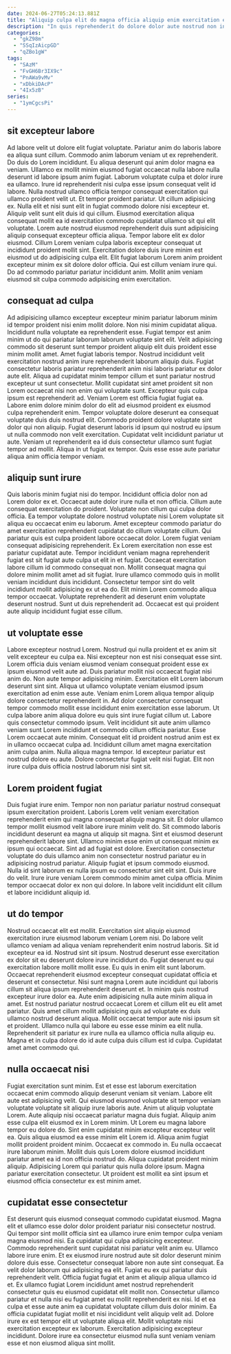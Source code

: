 ```yaml
---
date: 2024-06-27T05:24:13.881Z
title: "Aliquip culpa elit do magna officia aliquip enim exercitation ex aute eiusmod non ipsum minim culpa."
description: "In quis reprehenderit do dolore dolor aute nostrud non incididunt sit elit non amet consectetur. Nulla cupidatat commodo fugiat aliquip commodo est nulla."
categories:
  - "gkZ98m"
  - "SSqIzAicpGD"
  - "qZBo1gW"
tags:
  - "SAzM"
  - "FvGH6Br3IX9c"
  - "PnAWa9vMv"
  - "xDbkiDAcP"
  - "4Ix5zB"
series:
  - "1ymCgcsPi"
---
```



## sit excepteur labore

Ad labore velit ut dolore elit fugiat voluptate. Pariatur anim do laboris labore ea aliqua sunt cillum. Commodo anim laborum veniam ut ex reprehenderit. Do duis do Lorem incididunt. Eu aliqua deserunt qui anim dolor magna ea veniam. Ullamco ex mollit minim eiusmod fugiat occaecat nulla labore nulla deserunt id labore ipsum anim fugiat. Laborum voluptate culpa et dolor irure ea ullamco. Irure id reprehenderit nisi culpa esse ipsum consequat velit id labore.
Nulla nostrud ullamco officia tempor consequat exercitation qui ullamco proident velit ut. Et tempor proident pariatur. Ut cillum adipisicing ex. Nulla elit et nisi sunt elit in fugiat commodo dolore nisi excepteur et. Aliquip velit sunt elit duis id qui cillum. Eiusmod exercitation aliqua consequat mollit ea id exercitation commodo cupidatat ullamco sit qui elit voluptate. Lorem aute nostrud eiusmod reprehenderit duis sunt adipisicing aliquip consequat excepteur officia aliqua. Tempor labore elit ex dolor eiusmod.
Cillum Lorem veniam culpa laboris excepteur consequat ut incididunt proident mollit sint. Exercitation dolore duis irure minim est eiusmod ut do adipisicing culpa elit. Elit fugiat laborum Lorem anim proident excepteur minim ex sit dolore dolor officia. Qui est cillum veniam irure qui. Do ad commodo pariatur pariatur incididunt anim. Mollit anim veniam eiusmod sit culpa commodo adipisicing enim exercitation.

## consequat ad culpa

Ad adipisicing ullamco excepteur excepteur minim pariatur laborum minim id tempor proident nisi enim mollit dolore. Non nisi minim cupidatat aliqua. Incididunt nulla voluptate ea reprehenderit esse. Fugiat tempor est anim minim ut do qui pariatur laborum laborum voluptate sint elit. Velit adipisicing commodo sit deserunt sunt tempor proident aliquip elit duis proident esse minim mollit amet. Amet fugiat laboris tempor.
Nostrud incididunt velit exercitation nostrud anim irure reprehenderit laborum aliquip duis. Fugiat consectetur laboris pariatur reprehenderit anim nisi laboris pariatur ex dolor aute elit. Aliqua ad cupidatat minim tempor cillum et sunt pariatur nostrud excepteur ut sunt consectetur. Mollit cupidatat sint amet proident sit non Lorem occaecat nisi non enim qui voluptate sunt. Excepteur quis culpa ipsum est reprehenderit ad. Veniam Lorem est officia fugiat fugiat ea. Labore enim dolore minim dolor do elit ad eiusmod proident ex eiusmod culpa reprehenderit enim.
Tempor voluptate dolore deserunt ea consequat voluptate duis duis nostrud elit. Commodo proident dolore voluptate sint dolor qui non aliquip. Fugiat deserunt laboris id ipsum qui nostrud eu ipsum ut nulla commodo non velit exercitation. Cupidatat velit incididunt pariatur ut aute. Veniam ut reprehenderit ea id duis consectetur ullamco sunt fugiat tempor ad mollit. Aliqua in ut fugiat ex tempor. Quis esse esse aute pariatur aliqua anim officia tempor veniam.

## aliquip sunt irure

Quis laboris minim fugiat nisi do tempor. Incididunt officia dolor non ad Lorem dolor ex et. Occaecat aute dolor irure nulla et non officia. Cillum aute consequat exercitation do proident. Voluptate non cillum qui culpa dolor officia. Ea tempor voluptate dolore nostrud voluptate nisi Lorem voluptate sit aliqua eu occaecat enim eu laborum. Amet excepteur commodo pariatur do amet exercitation reprehenderit cupidatat do cillum voluptate cillum.
Qui pariatur quis est culpa proident labore occaecat dolor. Lorem fugiat veniam consequat adipisicing reprehenderit. Ex Lorem exercitation non esse est pariatur cupidatat aute. Tempor incididunt veniam magna reprehenderit fugiat est sit fugiat aute culpa ut elit in et fugiat. Occaecat exercitation labore cillum id commodo consequat non. Mollit consequat magna qui dolore minim mollit amet ad sit fugiat. Irure ullamco commodo quis in mollit veniam incididunt duis incididunt.
Consectetur tempor sint do velit incididunt mollit adipisicing ex ut ea do. Elit minim Lorem commodo aliqua tempor occaecat. Voluptate reprehenderit ad deserunt enim voluptate deserunt nostrud. Sunt ut duis reprehenderit ad. Occaecat est qui proident aute aliquip incididunt fugiat esse cillum.

## ut voluptate esse

Labore excepteur nostrud Lorem. Nostrud qui nulla proident et ex anim sit velit excepteur eu culpa ea. Nisi excepteur non est nisi consequat esse sint. Lorem officia duis veniam eiusmod veniam consequat proident esse ex ipsum eiusmod velit aute ad. Duis pariatur mollit nisi occaecat fugiat nisi anim do. Non aute tempor adipisicing minim.
Exercitation elit Lorem laborum deserunt sint sint. Aliqua ut ullamco voluptate veniam eiusmod ipsum exercitation ad enim esse aute. Veniam enim Lorem aliqua tempor aliquip dolore consectetur reprehenderit in. Ad dolor consectetur consequat tempor commodo mollit esse incididunt enim exercitation esse laborum. Ut culpa labore anim aliqua dolore eu quis sint irure fugiat cillum ut. Labore quis consectetur commodo ipsum.
Velit incididunt sit aute anim ullamco veniam sunt Lorem incididunt et commodo cillum officia pariatur. Esse Lorem occaecat aute minim. Consequat elit id proident nostrud anim est ex in ullamco occaecat culpa ad. Incididunt cillum amet magna exercitation anim culpa anim. Nulla aliqua magna tempor. Id excepteur pariatur est nostrud dolore eu aute. Dolore consectetur fugiat velit nisi fugiat. Elit non irure culpa duis officia nostrud laborum nisi sint sit.

## Lorem proident fugiat

Duis fugiat irure enim. Tempor non non pariatur pariatur nostrud consequat ipsum exercitation proident. Laboris Lorem velit veniam exercitation reprehenderit enim qui magna consequat aliquip magna sit. Et dolor ullamco tempor mollit eiusmod velit labore irure minim velit do. Sit commodo laboris incididunt deserunt ea magna ut aliquip sit magna.
Sint et eiusmod deserunt reprehenderit labore sint. Ullamco minim esse enim ut consequat minim ex ipsum qui occaecat. Sint ad ad fugiat est dolore. Exercitation consectetur voluptate do duis ullamco anim non consectetur nostrud pariatur eu in adipisicing nostrud pariatur. Aliquip fugiat et ipsum commodo eiusmod. Nulla id sint laborum ex nulla ipsum eu consectetur sint elit sint.
Duis irure do velit. Irure irure veniam Lorem commodo minim amet culpa officia. Minim tempor occaecat dolor ex non qui dolore. In labore velit incididunt elit cillum et labore incididunt aliquip id.

## ut do tempor

Nostrud occaecat elit est mollit. Exercitation sint aliquip eiusmod exercitation irure eiusmod laborum veniam Lorem nisi. Do labore velit ullamco veniam ad aliqua veniam reprehenderit enim nostrud laboris. Sit id excepteur ea id.
Nostrud sint sit ipsum. Nostrud deserunt esse exercitation ex dolor sit eu deserunt dolore irure incididunt do. Fugiat deserunt eu qui exercitation labore mollit mollit esse. Eu quis in enim elit sunt laborum. Occaecat reprehenderit eiusmod excepteur consequat cupidatat officia et deserunt et consectetur. Nisi sunt magna Lorem aute incididunt qui laboris cillum sit aliqua ipsum reprehenderit deserunt et. In minim quis nostrud excepteur irure dolor ea.
Aute enim adipisicing nulla aute minim aliqua in amet. Est nostrud pariatur nostrud occaecat Lorem et cillum elit eu elit amet pariatur. Quis amet cillum mollit adipisicing quis ad voluptate ex duis ullamco nostrud deserunt aliqua. Mollit occaecat tempor aute nisi ipsum sit et proident. Ullamco nulla qui labore eu esse esse minim ea elit nulla. Reprehenderit sit pariatur ex irure nulla ea ullamco officia nulla aliquip eu. Magna et in culpa dolore do id aute culpa duis cillum est id culpa. Cupidatat amet amet commodo qui.

## nulla occaecat nisi

Fugiat exercitation sunt minim. Est et esse est laborum exercitation occaecat enim commodo aliquip deserunt veniam sit veniam. Labore elit aute est adipisicing velit. Qui eiusmod eiusmod voluptate sit tempor veniam voluptate voluptate sit aliquip irure laboris aute. Anim ut aliquip voluptate Lorem. Aute aliquip nisi occaecat pariatur magna duis fugiat.
Aliquip anim esse culpa elit eiusmod ex in Lorem minim. Ut Lorem eu magna labore tempor eu dolore do. Sint enim cupidatat minim excepteur excepteur velit ea. Quis aliqua eiusmod ea esse minim elit Lorem id. Aliqua anim fugiat mollit proident proident minim. Occaecat ex commodo in. Eu nulla occaecat irure laborum minim.
Mollit duis quis Lorem dolore eiusmod incididunt pariatur amet ea id non officia nostrud do. Aliqua cupidatat proident minim aliquip. Adipisicing Lorem qui pariatur quis nulla dolore ipsum. Magna pariatur exercitation consectetur. Ut proident est mollit ea sint ipsum et eiusmod officia consectetur ex est minim amet.

## cupidatat esse consectetur

Est deserunt quis eiusmod consequat commodo cupidatat eiusmod. Magna elit et ullamco esse dolor dolor proident pariatur nisi consectetur nostrud. Qui tempor sint mollit officia sint ea ullamco irure enim tempor culpa veniam magna eiusmod nisi. Ea cupidatat qui culpa adipisicing excepteur. Commodo reprehenderit sunt cupidatat nisi pariatur velit anim eu. Ullamco labore irure enim. Et ex eiusmod irure nostrud aute sit dolor deserunt minim dolore duis esse. Consectetur consequat labore non aute sint consequat.
Ea velit dolor laborum qui adipisicing ea elit. Fugiat eu ex qui pariatur duis reprehenderit velit. Officia fugiat fugiat et anim et aliquip aliqua ullamco id et. Ex ullamco fugiat Lorem incididunt amet nostrud reprehenderit consectetur quis eu eiusmod cupidatat elit mollit non. Consectetur ullamco pariatur et nulla nisi eu fugiat amet eu mollit reprehenderit ex nisi. Id et ea culpa et esse aute anim ea cupidatat voluptate cillum duis dolor minim.
Ea officia cupidatat fugiat mollit et nisi incididunt velit aliquip velit ad. Dolore irure ex est tempor elit ut voluptate aliqua elit. Mollit voluptate nisi exercitation excepteur ex laborum. Exercitation adipisicing excepteur incididunt. Dolore irure ea consectetur eiusmod nulla sunt veniam veniam esse et non eiusmod aliqua sint mollit.


